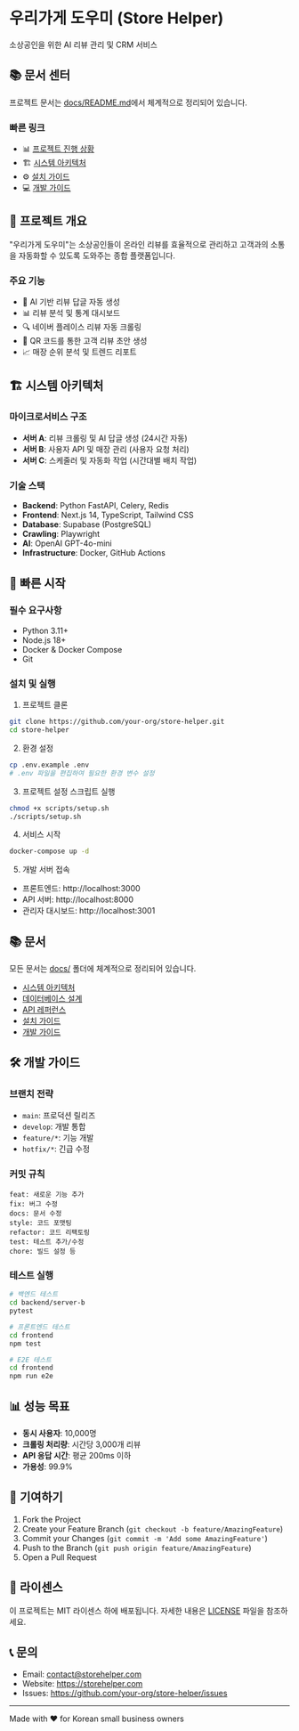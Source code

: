 # 우리가게 도우미 (Store Helper)

소상공인을 위한 AI 리뷰 관리 및 CRM 서비스

## 📚 문서 센터
프로젝트 문서는 [docs/README.md](docs/README.md)에서 체계적으로 정리되어 있습니다.

### 빠른 링크
- 📊 [프로젝트 진행 상황](docs/02-progress/PROGRESS_STATUS.md)
- 🏗️ [시스템 아키텍처](docs/01-architecture/SYSTEM_ARCHITECTURE.md)
- ⚙️ [설치 가이드](docs/03-setup/SETUP.md)
- 💻 [개발 가이드](docs/04-development/DEVELOPMENT_GUIDE.md)

## 🎯 프로젝트 개요

"우리가게 도우미"는 소상공인들이 온라인 리뷰를 효율적으로 관리하고 고객과의 소통을 자동화할 수 있도록 도와주는 종합 플랫폼입니다.

### 주요 기능
- 🤖 AI 기반 리뷰 답글 자동 생성
- 📊 리뷰 분석 및 통계 대시보드
- 🔍 네이버 플레이스 리뷰 자동 크롤링
- 📱 QR 코드를 통한 고객 리뷰 초안 생성
- 📈 매장 순위 분석 및 트렌드 리포트

## 🏗️ 시스템 아키텍처

### 마이크로서비스 구조
- **서버 A**: 리뷰 크롤링 및 AI 답글 생성 (24시간 자동)
- **서버 B**: 사용자 API 및 매장 관리 (사용자 요청 처리)
- **서버 C**: 스케줄러 및 자동화 작업 (시간대별 배치 작업)

### 기술 스택
- **Backend**: Python FastAPI, Celery, Redis
- **Frontend**: Next.js 14, TypeScript, Tailwind CSS
- **Database**: Supabase (PostgreSQL)
- **Crawling**: Playwright
- **AI**: OpenAI GPT-4o-mini
- **Infrastructure**: Docker, GitHub Actions

## 🚀 빠른 시작

### 필수 요구사항
- Python 3.11+
- Node.js 18+
- Docker & Docker Compose
- Git

### 설치 및 실행

1. 프로젝트 클론
```bash
git clone https://github.com/your-org/store-helper.git
cd store-helper
```

2. 환경 설정
```bash
cp .env.example .env
# .env 파일을 편집하여 필요한 환경 변수 설정
```

3. 프로젝트 설정 스크립트 실행
```bash
chmod +x scripts/setup.sh
./scripts/setup.sh
```

4. 서비스 시작
```bash
docker-compose up -d
```

5. 개발 서버 접속
- 프론트엔드: http://localhost:3000
- API 서버: http://localhost:8000
- 관리자 대시보드: http://localhost:3001

## 📚 문서

모든 문서는 [docs/](docs/) 폴더에 체계적으로 정리되어 있습니다.

- [시스템 아키텍처](docs/01-architecture/SYSTEM_ARCHITECTURE.md)
- [데이터베이스 설계](docs/01-architecture/DATABASE_DESIGN.md)
- [API 레퍼런스](docs/01-architecture/API_REFERENCE.md)
- [설치 가이드](docs/03-setup/SETUP.md)
- [개발 가이드](docs/04-development/DEVELOPMENT_GUIDE.md)

## 🛠️ 개발 가이드

### 브랜치 전략
- `main`: 프로덕션 릴리즈
- `develop`: 개발 통합
- `feature/*`: 기능 개발
- `hotfix/*`: 긴급 수정

### 커밋 규칙
```
feat: 새로운 기능 추가
fix: 버그 수정
docs: 문서 수정
style: 코드 포맷팅
refactor: 코드 리팩토링
test: 테스트 추가/수정
chore: 빌드 설정 등
```

### 테스트 실행
```bash
# 백엔드 테스트
cd backend/server-b
pytest

# 프론트엔드 테스트
cd frontend
npm test

# E2E 테스트
cd frontend
npm run e2e
```

## 📊 성능 목표

- **동시 사용자**: 10,000명
- **크롤링 처리량**: 시간당 3,000개 리뷰
- **API 응답 시간**: 평균 200ms 이하
- **가용성**: 99.9%

## 🤝 기여하기

1. Fork the Project
2. Create your Feature Branch (`git checkout -b feature/AmazingFeature`)
3. Commit your Changes (`git commit -m 'Add some AmazingFeature'`)
4. Push to the Branch (`git push origin feature/AmazingFeature`)
5. Open a Pull Request

## 📄 라이센스

이 프로젝트는 MIT 라이센스 하에 배포됩니다. 자세한 내용은 [LICENSE](LICENSE) 파일을 참조하세요.

## 📞 문의

- Email: contact@storehelper.com
- Website: https://storehelper.com
- Issues: https://github.com/your-org/store-helper/issues

---

Made with ❤️ for Korean small business owners